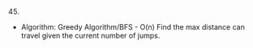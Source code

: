 45.

- Algorithm: Greedy Algorithm/BFS - O(n)
  Find the max distance can travel given the current number of jumps.
